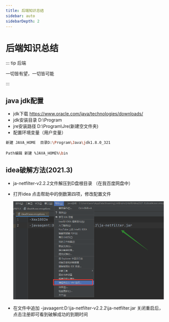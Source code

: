 ```yaml
---
title: 后端知识总结
sidebar: auto
sidebarDepth: 2
---
```


# 后端知识总结

::: tip 后端

一切皆有望，一切皆可能

:::

## java jdk配置

-  jdk下载 https://www.oracle.com/java/technologies/downloads/ 
-  jdk安装目录  D:\Program      
-  jre安装路径 D:\Program\Jre(新建空文件夹) 
-  配置环境变量（用户变量） 

```bash
新建 JAVA_HOME  目录D:\Program\Java\jdk1.8.0_321

Path编辑 新建 %JAVA_HOME%\bin
```

##  idea破解方法(2021.3)

- ja-netfilter-v2.2.2文件解压到D盘根目录 （在我百度网盘中）

- 打开idea 点击帮助中的倒数第四项，修改配置文件

  ![](./images/peizhi.jpg)

- 在文件中追加     -javaagent:D:\ja-netfilter-v2.2.2\ja-netfilter.jar   关闭重启后，点击注册即可看到破解成功的到期时间

